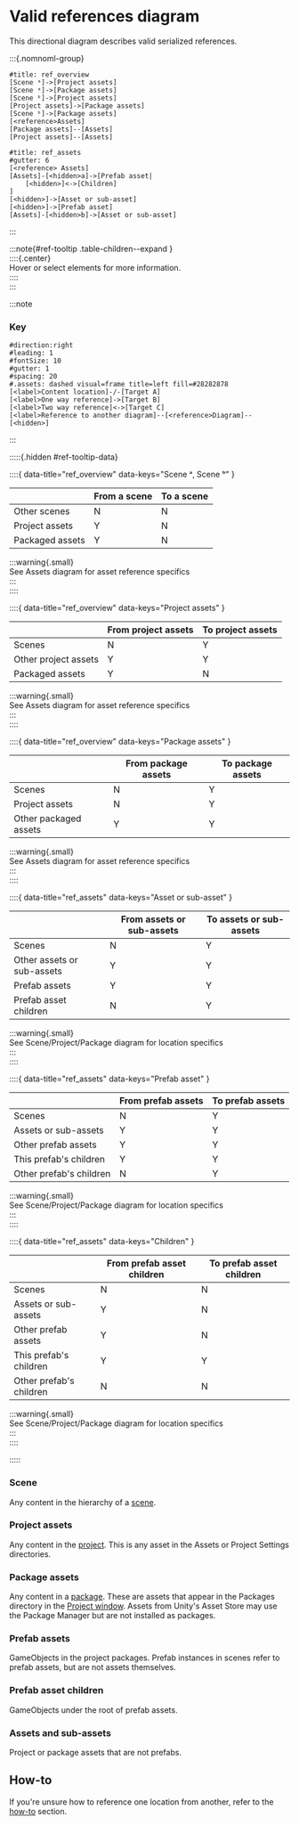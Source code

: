# Valid references diagram

<script type="module" src="/Scripts/Interactive/References/validReferences.js?v=1.0.2"></script>  

This directional diagram describes valid serialized references.

:::{.nomnoml-group}

```nomnoml
#title: ref_overview
[Scene ᵃ]->[Project assets]
[Scene ᵃ]->[Package assets]
[Scene ᵇ]->[Project assets]
[Project assets]->[Package assets]
[Scene ᵇ]->[Package assets]
[<reference>Assets]
[Package assets]--[Assets]
[Project assets]--[Assets]
```

```nomnoml
#title: ref_assets
#gutter: 6
[<reference> Assets]
[Assets]-[<hidden>a]->[Prefab asset|
    [<hidden>]<->[Children]
]
[<hidden>]->[Asset or sub-asset]
[<hidden>]->[Prefab asset]
[Assets]-[<hidden>b]->[Asset or sub-asset]
```
:::

:::note{#ref-tooltip .table-children--expand }  
::::{.center}  
Hover or select elements for more information.  
::::  
:::

:::note  
### Key
```nomnoml
#direction:right
#leading: 1
#fontSize: 10
#gutter: 1
#spacing: 20
#.assets: dashed visual=frame title=left fill=#28282878
[<label>Content location]-/-[Target A]
[<label>One way reference]->[Target B]
[<label>Two way reference]<->[Target C]
[<label>Reference to another diagram]--[<reference>Diagram]--[<hidden>]
```

:::

:::::{.hidden #ref-tooltip-data}  

::::{ data-title="ref_overview" data-keys="Scene ᵃ, Scene ᵇ" }

|                 | From a scene | To a scene |
|-----------------|--------------|------------|
| Other scenes    | N            | N          |
| Project assets  | Y            | N          |
| Packaged assets | Y            | N          |

:::warning{.small}  
See Assets diagram for asset reference specifics  
:::  
::::  

::::{ data-title="ref_overview" data-keys="Project assets" }  

|                      | From project assets | To project assets |
|----------------------|---------------------|-------------------|
| Scenes               | N                   | Y                 |
| Other project assets | Y                   | Y                 |
| Packaged assets      | Y                   | N                 |

:::warning{.small}  
See Assets diagram for asset reference specifics  
:::  
::::  

::::{ data-title="ref_overview" data-keys="Package assets" }  

|                       | From package assets | To package assets |
|-----------------------|---------------------|-------------------|
| Scenes                | N                   | Y                 |
| Project assets        | N                   | Y                 |
| Other packaged assets | Y                   | Y                 |

:::warning{.small}  
See Assets diagram for asset reference specifics  
:::  
::::  

::::{ data-title="ref_assets" data-keys="Asset or sub-asset" }

|                               | From assets or sub-assets | To assets or sub-assets |
|-------------------------------|---------------------------|-------------------------|
| Scenes                        | N                         | Y                       |
| Other assets or sub-assets    | Y                         | Y                       |
| Prefab assets                 | Y                         | Y                       |
| Prefab asset children         | N                         | Y                       |

:::warning{.small}  
See Scene/Project/Package diagram for location specifics  
:::  
::::  

::::{ data-title="ref_assets" data-keys="Prefab asset" }

|                         | From prefab assets | To prefab assets |
|-------------------------|--------------------|------------------|
| Scenes                  | N                  | Y                |
| Assets or sub-assets    | Y                  | Y                |
| Other prefab assets     | Y                  | Y                |
| This prefab's children  | Y                  | Y                |
| Other prefab's children | N                  | Y                |

:::warning{.small}  
See Scene/Project/Package diagram for location specifics  
:::  
::::  

::::{ data-title="ref_assets" data-keys="Children" }

|                         | From prefab asset children | To prefab asset children |
|-------------------------|----------------------------|--------------------------|
| Scenes                  | N                          | N                        |
| Assets or sub-assets    | Y                          | N                        |
| Other prefab assets     | Y                          | N                        |
| This prefab's children  | Y                          | Y                        |
| Other prefab's children | N                          | N                        |
:::warning{.small}  
See Scene/Project/Package diagram for location specifics  
:::  
::::

:::::


### Scene
Any content in the hierarchy of a [scene](https://docs.unity3d.com/Manual/CreatingScenes.html).
### Project assets
Any content in the [project](https://docs.unity3d.com/Manual/ProjectView.html). This is any asset in the Assets or Project Settings directories.
### Package assets
Any content in a [package](https://docs.unity3d.com/Manual/PackagesList.html). These are assets that appear in the Packages directory in the [Project window](https://docs.unity3d.com/Manual/ProjectView.html). Assets from Unity's Asset Store may use the Package Manager but are not installed as packages.
### Prefab assets
GameObjects in the project packages. Prefab instances in scenes refer to prefab assets, but are not assets themselves.
### Prefab asset children
GameObjects under the root of prefab assets.
### Assets and sub-assets
Project or package assets that are not prefabs.

## How-to
If you're unsure how to reference one location from another, refer to the [how-to](Serialized%20References.md#how-to) section.
